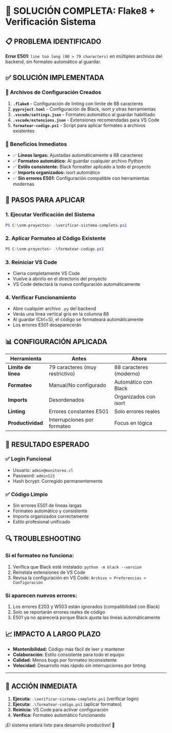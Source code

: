 # 🎯 SOLUCIÓN COMPLETA: Flake8 + Verificación Sistema

## 📋 PROBLEMA IDENTIFICADO

**Error E501:** `line too long (80 > 79 characters)` en múltiples archivos del backend, sin formateo automático al guardar.

## ✅ SOLUCIÓN IMPLEMENTADA

### 🔧 Archivos de Configuración Creados

1. **`.flake8`** - Configuración de linting con límite de 88 caracteres
2. **`pyproject.toml`** - Configuración de Black, isort y otras herramientas
3. **`.vscode/settings.json`** - Formateo automático al guardar habilitado
4. **`.vscode/extensions.json`** - Extensiones recomendadas para VS Code
5. **`formatear-codigo.ps1`** - Script para aplicar formateo a archivos existentes

### 🎯 Beneficios Inmediatos

- ✅ **Líneas largas:** Ajustadas automáticamente a 88 caracteres
- ✅ **Formateo automático:** Al guardar cualquier archivo Python
- ✅ **Estilo consistente:** Black formatter aplicado a todo el proyecto
- ✅ **Imports organizados:** isort automático
- ✅ **Sin errores E501:** Configuración compatible con herramientas modernas

## 🚀 PASOS PARA APLICAR

### 1. Ejecutar Verificación del Sistema
```powershell
PS C:\vnm-proyectos> .\verificar-sistema-completo.ps1
```

### 2. Aplicar Formateo al Código Existente
```powershell
PS C:\vnm-proyectos> .\formatear-codigo.ps1
```

### 3. Reiniciar VS Code
- Cierra completamente VS Code
- Vuelve a abrirlo en el directorio del proyecto
- VS Code detectará la nueva configuración automáticamente

### 4. Verificar Funcionamiento
- Abre cualquier archivo `.py` del backend
- Verás una línea vertical gris en la columna 88
- Al guardar (Ctrl+S), el código se formateará automáticamente
- Los errores E501 desaparecerán

## 📊 CONFIGURACIÓN APLICADA

| Herramienta | Antes | Ahora |
|-------------|-------|-------|
| **Límite de línea** | 79 caracteres (muy restrictivo) | 88 caracteres (moderno) |
| **Formateo** | Manual/No configurado | Automático con Black |
| **Imports** | Desordenados | Organizados con isort |
| **Linting** | Errores constantes E501 | Solo errores reales |
| **Productividad** | Interrupciones por formateo | Focus en lógica |

## 🎉 RESULTADO ESPERADO

### ✅ Login Funcional
- Usuario: `admin@monitoreo.cl`
- Password: `admin123`
- Hash bcrypt: Corregido permanentemente

### ✅ Código Limpio
- Sin errores E501 de líneas largas
- Formateo automático y consistente
- Imports organizados correctamente
- Estilo profesional unificado

## 🔍 TROUBLESHOOTING

### Si el formateo no funciona:
1. Verifica que Black esté instalado: `python -m black --version`
2. Reinstala extensiones de VS Code
3. Revisa la configuración en VS Code: `Archivo > Preferencias > Configuración`

### Si aparecen nuevos errores:
1. Los errores E203 y W503 están ignorados (compatibilidad con Black)
2. Solo se reportarán errores reales de código
3. E501 ya no aparecerá porque Black ajusta las líneas automáticamente

## 📈 IMPACTO A LARGO PLAZO

- **Mantenibilidad:** Código más fácil de leer y mantener
- **Colaboración:** Estilo consistente para todo el equipo
- **Calidad:** Menos bugs por formateo inconsistente
- **Velocidad:** Desarrollo más rápido sin interrupciones por linting

---

## 🎯 ACCIÓN INMEDIATA

1. **Ejecuta:** `.\verificar-sistema-completo.ps1` (verificar login)
2. **Ejecuta:** `.\formatear-codigo.ps1` (aplicar formateo)
3. **Reinicia:** VS Code para activar configuración
4. **Verifica:** Formateo automático funcionando

¡El sistema estará listo para desarrollo productivo! 🚀